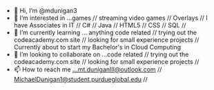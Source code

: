 - 👋 Hi, I’m @mdunigan3
- 👀 I’m interested in ...games // streaming video games // Overlays // I have Associates in IT // C# // Java // HTML5 // CSS // SQL // 
- 🌱 I’m currently learning ... anything code related // trying out the codeacademy.com site // looking for small experience projects // Currently about to start my Bachelor's in Cloud Computing
- 💞️ I’m looking to collaborate on ...code related // trying out the codeacademy.com site // looking for small experience projects // 
- 📫 How to reach me ...mt.duniganIII@outlook.com // MichaelDunigan1@student.purdueglobal.edu // 

<!---
mdunigan3/mdunigan3 is a ✨ special ✨ repository because its `README.md` (this file) appears on your GitHub profile.
You can click the Preview link to take a look at your changes.
--->

